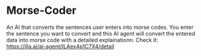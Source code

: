 # Morse-Coder
An AI that converts the sentences user enters into morse codes. You enter the sentence you want to convert and this AI agent will convert the entered data into morse code with a detailed explainationn. 
Check it: https://illa.ai/ai-agent/ILAex4p1C7X4/detail
